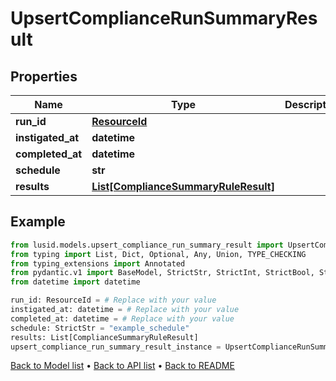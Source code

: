 # UpsertComplianceRunSummaryResult

## Properties
Name | Type | Description | Notes
------------ | ------------- | ------------- | -------------
**run_id** | [**ResourceId**](ResourceId.md) |  | 
**instigated_at** | **datetime** |  | 
**completed_at** | **datetime** |  | 
**schedule** | **str** |  | 
**results** | [**List[ComplianceSummaryRuleResult]**](ComplianceSummaryRuleResult.md) |  | 
## Example

```python
from lusid.models.upsert_compliance_run_summary_result import UpsertComplianceRunSummaryResult
from typing import List, Dict, Optional, Any, Union, TYPE_CHECKING
from typing_extensions import Annotated
from pydantic.v1 import BaseModel, StrictStr, StrictInt, StrictBool, StrictFloat, StrictBytes, Field, validator, ValidationError, conlist, constr
from datetime import datetime

run_id: ResourceId = # Replace with your value
instigated_at: datetime = # Replace with your value
completed_at: datetime = # Replace with your value
schedule: StrictStr = "example_schedule"
results: List[ComplianceSummaryRuleResult]
upsert_compliance_run_summary_result_instance = UpsertComplianceRunSummaryResult(run_id=run_id, instigated_at=instigated_at, completed_at=completed_at, schedule=schedule, results=results)

```

[Back to Model list](../README.md#documentation-for-models) &#8226; [Back to API list](../README.md#documentation-for-api-endpoints) &#8226; [Back to README](../README.md)

